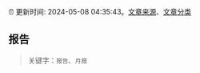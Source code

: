 :alarm_clock: 更新时间: 2024-05-08 04:35:43。[文章来源](/README.md)、[文章分类](/TAGS.md)

## 报告


> 关键字：`报告`、`月报`



